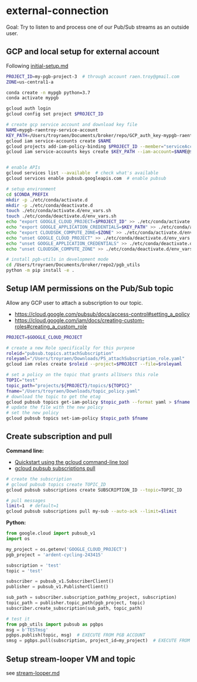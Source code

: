 # external-connection

Goal: Try to listen to and process one of our Pub/Sub streams as an outside user.


## GCP and local setup for external account
<!-- fs -->
Following [initial-setup.md](initial-setup.md)
```bash
PROJECT_ID=my-pgb-project-3  # through account raen.troy@gmail.com
ZONE=us-central1-a

conda create -n mypgb python=3.7
conda activate mypgb

gcloud auth login
gcloud config set project $PROJECT_ID

# create gcp service account and download key file
NAME=mypgb-raentroy-service-account
KEY_PATH=/Users/troyraen/Documents/broker/repo/GCP_auth_key-mypgb-raentroy.json
gcloud iam service-accounts create $NAME
gcloud projects add-iam-policy-binding $PROJECT_ID --member="serviceAccount:$NAME@$PROJECT_ID.iam.gserviceaccount.com" --role="roles/owner"
gcloud iam service-accounts keys create $KEY_PATH --iam-account=$NAME@$PROJECT_ID.iam.gserviceaccount.com


# enable APIs
gcloud services list --available  # check what's available
gcloud services enable pubsub.googleapis.com  # enable pubsub

# setup environment
cd $CONDA_PREFIX
mkdir -p ./etc/conda/activate.d
mkdir -p ./etc/conda/deactivate.d
touch ./etc/conda/activate.d/env_vars.sh
touch ./etc/conda/deactivate.d/env_vars.sh
echo "export GOOGLE_CLOUD_PROJECT=$PROJECT_ID" >> ./etc/conda/activate.d/env_vars.sh
echo "export GOOGLE_APPLICATION_CREDENTIALS=$KEY_PATH" >> ./etc/conda/activate.d/env_vars.sh
echo "export CLOUDSDK_COMPUTE_ZONE=$ZONE" >> ./etc/conda/activate.d/env_vars.sh
echo "unset GOOGLE_CLOUD_PROJECT" >> ./etc/conda/deactivate.d/env_vars.sh
echo "unset GOOGLE_APPLICATION_CREDENTIALS" >> ./etc/conda/deactivate.d/env_vars.sh
echo "unset CLOUDSDK_COMPUTE_ZONE" >> ./etc/conda/deactivate.d/env_vars.sh

# install pgb-utils in development mode
cd /Users/troyraen/Documents/broker/repo2/pgb_utils
python -m pip install -e .

```

<!-- fe GCP and local setup -->

## Setup IAM permissions on the Pub/Sub topic
<!-- fs -->
Allow any GCP user to attach a subscription to our topic.
- https://cloud.google.com/pubsub/docs/access-control#setting_a_policy
- https://cloud.google.com/iam/docs/creating-custom-roles#creating_a_custom_role

```bash
PROJECT=$GOOGLE_CLOUD_PROJECT

# create a new Role specifically for this purpose
roleid="pubsub.topics.attachSubscription"
roleyaml="/Users/troyraen/Downloads/PS_attachSubscription_role.yaml"
gcloud iam roles create $roleid --project=$PROJECT --file=$roleyaml

# set a policy on the topic that grants allUsers this role
TOPIC="test"
topic_path="projects/${PROJECT}/topics/${TOPIC}"
fname="/Users/troyraen/Downloads/topic_policy.yaml"
# download the topic to get the etag
gcloud pubsub topics get-iam-policy $topic_path --format yaml > $fname
# update the file with the new policy
# set the new policy
gcloud pubsub topics set-iam-policy $topic_path $fname
```

<!-- fe IAM permissions -->

## Create subscription and pull
<!-- fs -->
__Command line:__
- [Quickstart using the gcloud command-line tool](https://cloud.google.com/pubsub/docs/quickstart-cli)
- [gcloud pubsub subscriptions pull](https://cloud.google.com/sdk/gcloud/reference/pubsub/subscriptions/pull)

```bash
# create the subscription
# gcloud pubsub topics create TOPIC_ID
gcloud pubsub subscriptions create SUBSCRIPTION_ID --topic=TOPIC_ID

# pull messages
limit=1  # default=1
gcloud pubsub subscriptions pull my-sub --auto-ack --limit=$limit
```

__Python:__
```python
from google.cloud import pubsub_v1
import os

my_project = os.getenv('GOOGLE_CLOUD_PROJECT')
pgb_project = 'ardent-cycling-243415'

subscription = 'test'
topic = 'test'

subscriber = pubsub_v1.SubscriberClient()
publisher = pubsub_v1.PublisherClient()

sub_path = subscriber.subscription_path(my_project, subscription)
topic_path = publisher.topic_path(pgb_project, topic)
subscriber.create_subscription(sub_path, topic_path)

# test it
from pgb_utils import pubsub as pgbps
msg = b'TESTmsg'
pgbps.publish(topic, msg)  # EXECUTE FROM PGB ACCOUNT
smsg = pgbps.pull(subscription, project_id=my_project)  # EXECUTE FROM EXTERNAL ACCOUNT

```
<!-- fe subscription -->

## Setup stream-looper VM and topic

see [stream-looper.md](stream-looper.md) 
